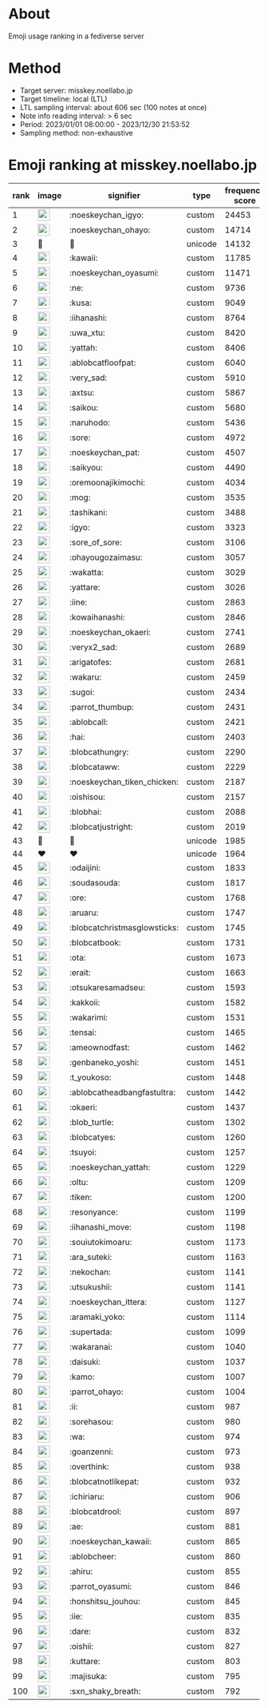 # About
Emoji usage ranking in a fediverse server

# Method
- Target server: misskey.noellabo.jp
- Target timeline: local (LTL)
- LTL sampling interval: about 606 sec (100 notes at once)
- Note info reading interval: > 6 sec
- Period: 2023/01/01 08:00:00 - 2023/12/30 21:53:52 
- Sampling method: non-exhaustive

# Emoji ranking at misskey.noellabo.jp

|rank|image|signifier|type|frequency score|
|----|----|----|----|----|
|1|<img height="24" src="https://misskey.noellabo.jp/emoji/noeskeychan_igyo.webp">|:noeskeychan_igyo:|custom|24453|
|2|<img height="24" src="https://misskey.noellabo.jp/emoji/noeskeychan_ohayo.webp">|:noeskeychan_ohayo:|custom|14714|
|3|🎉|🎉|unicode|14132|
|4|<img height="24" src="https://misskey.noellabo.jp/emoji/kawaii.webp">|:kawaii:|custom|11785|
|5|<img height="24" src="https://misskey.noellabo.jp/emoji/noeskeychan_oyasumi.webp">|:noeskeychan_oyasumi:|custom|11471|
|6|<img height="24" src="https://misskey.noellabo.jp/emoji/ne.webp">|:ne:|custom|9736|
|7|<img height="24" src="https://misskey.noellabo.jp/emoji/kusa.webp">|:kusa:|custom|9049|
|8|<img height="24" src="https://misskey.noellabo.jp/emoji/iihanashi.webp">|:iihanashi:|custom|8764|
|9|<img height="24" src="https://misskey.noellabo.jp/emoji/uwa_xtu.webp">|:uwa_xtu:|custom|8420|
|10|<img height="24" src="https://misskey.noellabo.jp/emoji/yattah.webp">|:yattah:|custom|8406|
|11|<img height="24" src="https://misskey.noellabo.jp/emoji/ablobcatfloofpat.webp">|:ablobcatfloofpat:|custom|6040|
|12|<img height="24" src="https://misskey.noellabo.jp/emoji/very_sad.webp">|:very_sad:|custom|5910|
|13|<img height="24" src="https://misskey.noellabo.jp/emoji/axtsu.webp">|:axtsu:|custom|5867|
|14|<img height="24" src="https://misskey.noellabo.jp/emoji/saikou.webp">|:saikou:|custom|5680|
|15|<img height="24" src="https://misskey.noellabo.jp/emoji/naruhodo.webp">|:naruhodo:|custom|5436|
|16|<img height="24" src="https://misskey.noellabo.jp/emoji/sore.webp">|:sore:|custom|4972|
|17|<img height="24" src="https://misskey.noellabo.jp/emoji/noeskeychan_pat.webp">|:noeskeychan_pat:|custom|4507|
|18|<img height="24" src="https://misskey.noellabo.jp/emoji/saikyou.webp">|:saikyou:|custom|4490|
|19|<img height="24" src="https://misskey.noellabo.jp/emoji/oremoonajikimochi.webp">|:oremoonajikimochi:|custom|4034|
|20|<img height="24" src="https://misskey.noellabo.jp/emoji/mog.webp">|:mog:|custom|3535|
|21|<img height="24" src="https://misskey.noellabo.jp/emoji/tashikani.webp">|:tashikani:|custom|3488|
|22|<img height="24" src="https://misskey.noellabo.jp/emoji/igyo.webp">|:igyo:|custom|3323|
|23|<img height="24" src="https://misskey.noellabo.jp/emoji/sore_of_sore.webp">|:sore_of_sore:|custom|3106|
|24|<img height="24" src="https://misskey.noellabo.jp/emoji/ohayougozaimasu.webp">|:ohayougozaimasu:|custom|3057|
|25|<img height="24" src="https://misskey.noellabo.jp/emoji/wakatta.webp">|:wakatta:|custom|3029|
|26|<img height="24" src="https://misskey.noellabo.jp/emoji/yattare.webp">|:yattare:|custom|3026|
|27|<img height="24" src="https://misskey.noellabo.jp/emoji/iine.webp">|:iine:|custom|2863|
|28|<img height="24" src="https://misskey.noellabo.jp/emoji/kowaihanashi.webp">|:kowaihanashi:|custom|2846|
|29|<img height="24" src="https://misskey.noellabo.jp/emoji/noeskeychan_okaeri.webp">|:noeskeychan_okaeri:|custom|2741|
|30|<img height="24" src="https://misskey.noellabo.jp/emoji/veryx2_sad.webp">|:veryx2_sad:|custom|2689|
|31|<img height="24" src="https://misskey.noellabo.jp/emoji/arigatofes.webp">|:arigatofes:|custom|2681|
|32|<img height="24" src="https://misskey.noellabo.jp/emoji/wakaru.webp">|:wakaru:|custom|2459|
|33|<img height="24" src="https://misskey.noellabo.jp/emoji/sugoi.webp">|:sugoi:|custom|2434|
|34|<img height="24" src="https://misskey.noellabo.jp/emoji/parrot_thumbup.webp">|:parrot_thumbup:|custom|2431|
|35|<img height="24" src="https://misskey.noellabo.jp/emoji/ablobcall.webp">|:ablobcall:|custom|2421|
|36|<img height="24" src="https://misskey.noellabo.jp/emoji/hai.webp">|:hai:|custom|2403|
|37|<img height="24" src="https://misskey.noellabo.jp/emoji/blobcathungry.webp">|:blobcathungry:|custom|2290|
|38|<img height="24" src="https://misskey.noellabo.jp/emoji/blobcataww.webp">|:blobcataww:|custom|2229|
|39|<img height="24" src="https://misskey.noellabo.jp/emoji/noeskeychan_tiken_chicken.webp">|:noeskeychan_tiken_chicken:|custom|2187|
|40|<img height="24" src="https://misskey.noellabo.jp/emoji/oishisou.webp">|:oishisou:|custom|2157|
|41|<img height="24" src="https://misskey.noellabo.jp/emoji/blobhai.webp">|:blobhai:|custom|2088|
|42|<img height="24" src="https://misskey.noellabo.jp/emoji/blobcatjustright.webp">|:blobcatjustright:|custom|2019|
|43|🍗|🍗|unicode|1985|
|44|❤|❤|unicode|1964|
|45|<img height="24" src="https://misskey.noellabo.jp/emoji/odaijini.webp">|:odaijini:|custom|1833|
|46|<img height="24" src="https://misskey.noellabo.jp/emoji/soudasouda.webp">|:soudasouda:|custom|1817|
|47|<img height="24" src="https://misskey.noellabo.jp/emoji/ore.webp">|:ore:|custom|1768|
|48|<img height="24" src="https://misskey.noellabo.jp/emoji/aruaru.webp">|:aruaru:|custom|1747|
|49|<img height="24" src="https://misskey.noellabo.jp/emoji/blobcatchristmasglowsticks.webp">|:blobcatchristmasglowsticks:|custom|1745|
|50|<img height="24" src="https://misskey.noellabo.jp/emoji/blobcatbook.webp">|:blobcatbook:|custom|1731|
|51|<img height="24" src="https://misskey.noellabo.jp/emoji/ota.webp">|:ota:|custom|1673|
|52|<img height="24" src="https://misskey.noellabo.jp/emoji/erait.webp">|:erait:|custom|1663|
|53|<img height="24" src="https://misskey.noellabo.jp/emoji/otsukaresamadseu.webp">|:otsukaresamadseu:|custom|1593|
|54|<img height="24" src="https://misskey.noellabo.jp/emoji/kakkoii.webp">|:kakkoii:|custom|1582|
|55|<img height="24" src="https://misskey.noellabo.jp/emoji/wakarimi.webp">|:wakarimi:|custom|1531|
|56|<img height="24" src="https://misskey.noellabo.jp/emoji/tensai.webp">|:tensai:|custom|1465|
|57|<img height="24" src="https://misskey.noellabo.jp/emoji/ameownodfast.webp">|:ameownodfast:|custom|1462|
|58|<img height="24" src="https://misskey.noellabo.jp/emoji/genbaneko_yoshi.webp">|:genbaneko_yoshi:|custom|1451|
|59|<img height="24" src="https://misskey.noellabo.jp/emoji/t_youkoso.webp">|:t_youkoso:|custom|1448|
|60|<img height="24" src="https://misskey.noellabo.jp/emoji/ablobcatheadbangfastultra.webp">|:ablobcatheadbangfastultra:|custom|1442|
|61|<img height="24" src="https://misskey.noellabo.jp/emoji/okaeri.webp">|:okaeri:|custom|1437|
|62|<img height="24" src="https://misskey.noellabo.jp/emoji/blob_turtle.webp">|:blob_turtle:|custom|1302|
|63|<img height="24" src="https://misskey.noellabo.jp/emoji/blobcatyes.webp">|:blobcatyes:|custom|1260|
|64|<img height="24" src="https://misskey.noellabo.jp/emoji/tsuyoi.webp">|:tsuyoi:|custom|1257|
|65|<img height="24" src="https://misskey.noellabo.jp/emoji/noeskeychan_yattah.webp">|:noeskeychan_yattah:|custom|1229|
|66|<img height="24" src="https://misskey.noellabo.jp/emoji/oltu.webp">|:oltu:|custom|1209|
|67|<img height="24" src="https://misskey.noellabo.jp/emoji/tiken.webp">|:tiken:|custom|1200|
|68|<img height="24" src="https://misskey.noellabo.jp/emoji/resonyance.webp">|:resonyance:|custom|1199|
|69|<img height="24" src="https://misskey.noellabo.jp/emoji/iihanashi_move.webp">|:iihanashi_move:|custom|1198|
|70|<img height="24" src="https://misskey.noellabo.jp/emoji/souiutokimoaru.webp">|:souiutokimoaru:|custom|1173|
|71|<img height="24" src="https://misskey.noellabo.jp/emoji/ara_suteki.webp">|:ara_suteki:|custom|1163|
|72|<img height="24" src="https://misskey.noellabo.jp/emoji/nekochan.webp">|:nekochan:|custom|1141|
|73|<img height="24" src="https://misskey.noellabo.jp/emoji/utsukushii.webp">|:utsukushii:|custom|1141|
|74|<img height="24" src="https://misskey.noellabo.jp/emoji/noeskeychan_ittera.webp">|:noeskeychan_ittera:|custom|1127|
|75|<img height="24" src="https://misskey.noellabo.jp/emoji/aramaki_yoko.webp">|:aramaki_yoko:|custom|1114|
|76|<img height="24" src="https://misskey.noellabo.jp/emoji/supertada.webp">|:supertada:|custom|1099|
|77|<img height="24" src="https://misskey.noellabo.jp/emoji/wakaranai.webp">|:wakaranai:|custom|1040|
|78|<img height="24" src="https://misskey.noellabo.jp/emoji/daisuki.webp">|:daisuki:|custom|1037|
|79|<img height="24" src="https://misskey.noellabo.jp/emoji/kamo.webp">|:kamo:|custom|1007|
|80|<img height="24" src="https://misskey.noellabo.jp/emoji/parrot_ohayo.webp">|:parrot_ohayo:|custom|1004|
|81|<img height="24" src="https://misskey.noellabo.jp/emoji/ii.webp">|:ii:|custom|987|
|82|<img height="24" src="https://misskey.noellabo.jp/emoji/sorehasou.webp">|:sorehasou:|custom|980|
|83|<img height="24" src="https://misskey.noellabo.jp/emoji/wa.webp">|:wa:|custom|974|
|84|<img height="24" src="https://misskey.noellabo.jp/emoji/goanzenni.webp">|:goanzenni:|custom|973|
|85|<img height="24" src="https://misskey.noellabo.jp/emoji/overthink.webp">|:overthink:|custom|938|
|86|<img height="24" src="https://misskey.noellabo.jp/emoji/blobcatnotlikepat.webp">|:blobcatnotlikepat:|custom|932|
|87|<img height="24" src="https://misskey.noellabo.jp/emoji/ichiriaru.webp">|:ichiriaru:|custom|906|
|88|<img height="24" src="https://misskey.noellabo.jp/emoji/blobcatdrool.webp">|:blobcatdrool:|custom|897|
|89|<img height="24" src="https://misskey.noellabo.jp/emoji/ae.webp">|:ae:|custom|881|
|90|<img height="24" src="https://misskey.noellabo.jp/emoji/noeskeychan_kawaii.webp">|:noeskeychan_kawaii:|custom|865|
|91|<img height="24" src="https://misskey.noellabo.jp/emoji/ablobcheer.webp">|:ablobcheer:|custom|860|
|92|<img height="24" src="https://misskey.noellabo.jp/emoji/ahiru.webp">|:ahiru:|custom|855|
|93|<img height="24" src="https://misskey.noellabo.jp/emoji/parrot_oyasumi.webp">|:parrot_oyasumi:|custom|846|
|94|<img height="24" src="https://misskey.noellabo.jp/emoji/honshitsu_jouhou.webp">|:honshitsu_jouhou:|custom|845|
|95|<img height="24" src="https://misskey.noellabo.jp/emoji/iie.webp">|:iie:|custom|835|
|96|<img height="24" src="https://misskey.noellabo.jp/emoji/dare.webp">|:dare:|custom|832|
|97|<img height="24" src="https://misskey.noellabo.jp/emoji/oishii.webp">|:oishii:|custom|827|
|98|<img height="24" src="https://misskey.noellabo.jp/emoji/kuttare.webp">|:kuttare:|custom|803|
|99|<img height="24" src="https://misskey.noellabo.jp/emoji/majisuka.webp">|:majisuka:|custom|795|
|100|<img height="24" src="https://misskey.noellabo.jp/emoji/sxn_shaky_breath.webp">|:sxn_shaky_breath:|custom|792|
